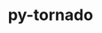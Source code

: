 ---
title: "py-tornado"
layout: cache
categories: [package, develop]
meta: {"compilers": ["gcc@11.1.0", "gcc@11.4.0", "gcc@9.4.0", "intel-oneapi-compilers@2025.1.0"], "num_specs": 48, "num_specs_by_stack": {"data-vis-sdk": 7, "e4s": 12, "e4s-neoverse-v2": 14, "e4s-neoverse_v1": 4, "e4s-oneapi": 8, "e4s-power": 3, "root": 48}, "oss": ["ubuntu20.04", "ubuntu22.04"], "platforms": ["linux"], "stacks": ["data-vis-sdk", "e4s", "e4s-neoverse-v2", "e4s-neoverse_v1", "e4s-oneapi", "e4s-power", "root"], "targets": ["neoverse_v1", "neoverse_v2", "ppc64le", "x86_64_v3"], "versions": ["5.1.1", "6.3.3"]}
spec_details: [{"compiler": "gcc@11.4.0", "hash": "54lyb74dovp54axhcikd42i2pgmllai7", "os": "ubuntu22.04", "platform": "linux", "size": "-", "stacks": ["e4s-neoverse-v2", "root"], "target": "neoverse_v2", "variants": ["build_system=python_pip"], "versions": ["6.3.3"]}, {"compiler": "intel-oneapi-compilers@2025.1.0", "hash": "5fvtv6eickyxq3mrigaegpk7xvtbuifw", "os": "ubuntu22.04", "platform": "linux", "size": "-", "stacks": ["e4s-oneapi", "root"], "target": "x86_64_v3", "variants": ["build_system=python_pip"], "versions": ["5.1.1"]}, {"compiler": "gcc@11.4.0", "hash": "5mwa6sx2nhoicfz2klvvf3w3b3vqmj6t", "os": "ubuntu22.04", "platform": "linux", "size": "-", "stacks": ["e4s-neoverse-v2", "root"], "target": "neoverse_v2", "variants": ["build_system=python_pip"], "versions": ["5.1.1"]}, {"compiler": "gcc@11.1.0", "hash": "5nmfc2hnsx4qzdkn7j6omuf7esksraqy", "os": "ubuntu20.04", "platform": "linux", "size": "-", "stacks": ["data-vis-sdk", "root"], "target": "x86_64_v3", "variants": ["build_system=python_pip"], "versions": ["6.3.3"]}, {"compiler": "gcc@11.4.0", "hash": "5yl4ry6ksmfno23wywxfsro2keon6o5n", "os": "ubuntu22.04", "platform": "linux", "size": "-", "stacks": ["e4s-neoverse_v1", "root"], "target": "neoverse_v1", "variants": ["build_system=python_pip"], "versions": ["5.1.1"]}, {"compiler": "gcc@11.4.0", "hash": "6ypfyj7up6npmt72bmemlcmis7mzgjss", "os": "ubuntu22.04", "platform": "linux", "size": "-", "stacks": ["e4s", "root"], "target": "x86_64_v3", "variants": ["build_system=python_pip"], "versions": ["5.1.1"]}, {"compiler": "gcc@11.1.0", "hash": "acgkhkkdsocni47q7agtxvordrlk3it5", "os": "ubuntu20.04", "platform": "linux", "size": "-", "stacks": ["data-vis-sdk", "root"], "target": "x86_64_v3", "variants": ["build_system=python_pip"], "versions": ["6.3.3"]}, {"compiler": "gcc@11.4.0", "hash": "amkvygqbecceug5dgyq2wfyqrqicsxjw", "os": "ubuntu22.04", "platform": "linux", "size": "-", "stacks": ["e4s", "root"], "target": "x86_64_v3", "variants": ["build_system=python_pip"], "versions": ["5.1.1"]}, {"compiler": "gcc@11.1.0", "hash": "aqjj7alfxtdgfymefzzpdjt26mthp3db", "os": "ubuntu20.04", "platform": "linux", "size": "-", "stacks": ["data-vis-sdk", "root"], "target": "x86_64_v3", "variants": ["build_system=python_pip"], "versions": ["6.3.3"]}, {"compiler": "gcc@9.4.0", "hash": "bqsrfyknxuxsmlpzfoijn3akgea6mg7c", "os": "ubuntu20.04", "platform": "linux", "size": "-", "stacks": ["e4s-power", "root"], "target": "ppc64le", "variants": ["build_system=python_pip"], "versions": ["6.3.3"]}, {"compiler": "gcc@11.4.0", "hash": "cocigp4qgg7oqjvpj4bwx4aj7jfhnjfu", "os": "ubuntu22.04", "platform": "linux", "size": "-", "stacks": ["e4s", "root"], "target": "x86_64_v3", "variants": ["build_system=python_pip"], "versions": ["6.3.3"]}, {"compiler": "gcc@11.4.0", "hash": "dinv57m3xbrndljsjguml7rpcgtrhyqc", "os": "ubuntu22.04", "platform": "linux", "size": "-", "stacks": ["e4s", "root"], "target": "x86_64_v3", "variants": ["build_system=python_pip"], "versions": ["6.3.3"]}, {"compiler": "gcc@11.4.0", "hash": "dx26auivwv5vfike4zp27a73ydxhqqxn", "os": "ubuntu22.04", "platform": "linux", "size": "-", "stacks": ["e4s-neoverse-v2", "root"], "target": "neoverse_v2", "variants": ["build_system=python_pip"], "versions": ["6.3.3"]}, {"compiler": "gcc@11.4.0", "hash": "esi2ixbxhj634uifaxy4dxtqo4f7zn4s", "os": "ubuntu22.04", "platform": "linux", "size": "-", "stacks": ["e4s-neoverse-v2", "root"], "target": "neoverse_v2", "variants": ["build_system=python_pip"], "versions": ["6.3.3"]}, {"compiler": "gcc@11.4.0", "hash": "gwbzgfjlexe3hjlw7k4fc5dcmzeau2hs", "os": "ubuntu22.04", "platform": "linux", "size": "-", "stacks": ["e4s-neoverse_v1", "root"], "target": "neoverse_v1", "variants": ["build_system=python_pip"], "versions": ["5.1.1"]}, {"compiler": "gcc@11.4.0", "hash": "hfaewcfop75bc4bduqo5qe37j4zpto3e", "os": "ubuntu22.04", "platform": "linux", "size": "-", "stacks": ["e4s-neoverse_v1", "root"], "target": "neoverse_v1", "variants": ["build_system=python_pip"], "versions": ["6.3.3"]}, {"compiler": "gcc@11.1.0", "hash": "hkqbsyycikiod3w4jo2gnte5t53enghu", "os": "ubuntu20.04", "platform": "linux", "size": "-", "stacks": ["data-vis-sdk", "root"], "target": "x86_64_v3", "variants": ["build_system=python_pip"], "versions": ["6.3.3"]}, {"compiler": "gcc@11.4.0", "hash": "j4uojztqj47kp7gdxj4y6nlhvuw5nkom", "os": "ubuntu22.04", "platform": "linux", "size": "-", "stacks": ["e4s-neoverse-v2", "root"], "target": "neoverse_v2", "variants": ["build_system=python_pip"], "versions": ["5.1.1"]}, {"compiler": "intel-oneapi-compilers@2025.1.0", "hash": "jajgaxz76tmk3d2neqb6nuwvqq77bm6i", "os": "ubuntu22.04", "platform": "linux", "size": "-", "stacks": ["e4s-oneapi", "root"], "target": "x86_64_v3", "variants": ["build_system=python_pip"], "versions": ["5.1.1"]}, {"compiler": "gcc@11.1.0", "hash": "jdmsa5kekjaocwr3tarj4r7qmslbtdoc", "os": "ubuntu20.04", "platform": "linux", "size": "-", "stacks": ["data-vis-sdk", "root"], "target": "x86_64_v3", "variants": ["build_system=python_pip"], "versions": ["6.3.3"]}, {"compiler": "gcc@11.4.0", "hash": "k2es3imll53q5t3l6ufauwegvzsb6ihh", "os": "ubuntu22.04", "platform": "linux", "size": "-", "stacks": ["e4s", "root"], "target": "x86_64_v3", "variants": ["build_system=python_pip"], "versions": ["6.3.3"]}, {"compiler": "gcc@11.4.0", "hash": "k52itnbkie7jinvuiy5zafjcaxv3v2zi", "os": "ubuntu22.04", "platform": "linux", "size": "-", "stacks": ["e4s-neoverse-v2", "root"], "target": "neoverse_v2", "variants": ["build_system=python_pip"], "versions": ["5.1.1"]}, {"compiler": "gcc@11.1.0", "hash": "kirkfyg262p4a5jjhd7vyqsszvky7fy5", "os": "ubuntu20.04", "platform": "linux", "size": "-", "stacks": ["data-vis-sdk", "root"], "target": "x86_64_v3", "variants": ["build_system=python_pip"], "versions": ["6.3.3"]}, {"compiler": "gcc@11.4.0", "hash": "ku2zim4i4x3dgbf5j4qlsfey3qveco2z", "os": "ubuntu22.04", "platform": "linux", "size": "-", "stacks": ["e4s", "root"], "target": "x86_64_v3", "variants": ["build_system=python_pip"], "versions": ["5.1.1"]}, {"compiler": "gcc@11.4.0", "hash": "njg2tkhyowa6wl2767xoiixc4iu7bwby", "os": "ubuntu22.04", "platform": "linux", "size": "-", "stacks": ["e4s", "root"], "target": "x86_64_v3", "variants": ["build_system=python_pip"], "versions": ["6.3.3"]}, {"compiler": "gcc@11.4.0", "hash": "nsshhzwzox26qr2zwycjg2zmoijdimcv", "os": "ubuntu22.04", "platform": "linux", "size": "-", "stacks": ["e4s-neoverse_v1", "root"], "target": "neoverse_v1", "variants": ["build_system=python_pip"], "versions": ["6.3.3"]}, {"compiler": "gcc@11.4.0", "hash": "nzrrejfnesrbtk3roapzz3i7brmt55px", "os": "ubuntu22.04", "platform": "linux", "size": "-", "stacks": ["e4s", "root"], "target": "x86_64_v3", "variants": ["build_system=python_pip"], "versions": ["6.3.3"]}, {"compiler": "intel-oneapi-compilers@2025.1.0", "hash": "psz7e44q7jmt6b4tkhjqdzssiohh6m7k", "os": "ubuntu22.04", "platform": "linux", "size": "-", "stacks": ["e4s-oneapi", "root"], "target": "x86_64_v3", "variants": ["build_system=python_pip"], "versions": ["5.1.1"]}, {"compiler": "gcc@11.4.0", "hash": "qs6yns7hloun7g5tuvrirerpbopbop7t", "os": "ubuntu22.04", "platform": "linux", "size": "-", "stacks": ["e4s-neoverse-v2", "root"], "target": "neoverse_v2", "variants": ["build_system=python_pip"], "versions": ["5.1.1"]}, {"compiler": "intel-oneapi-compilers@2025.1.0", "hash": "r5mjbcqah4c4v2bjli6qddoezbxkmeun", "os": "ubuntu22.04", "platform": "linux", "size": "-", "stacks": ["e4s-oneapi", "root"], "target": "x86_64_v3", "variants": ["build_system=python_pip"], "versions": ["5.1.1"]}, {"compiler": "gcc@11.4.0", "hash": "rdampctejjggn3e3zm2kdvwfokeves4v", "os": "ubuntu22.04", "platform": "linux", "size": "-", "stacks": ["e4s", "root"], "target": "x86_64_v3", "variants": ["build_system=python_pip"], "versions": ["6.3.3"]}, {"compiler": "gcc@11.4.0", "hash": "sbw5czg3tyj3j4qyrmvxmuosryuxda54", "os": "ubuntu22.04", "platform": "linux", "size": "-", "stacks": ["e4s", "root"], "target": "x86_64_v3", "variants": ["build_system=python_pip"], "versions": ["5.1.1"]}, {"compiler": "intel-oneapi-compilers@2025.1.0", "hash": "ss5574ki63axrbrw56jzzde6vlvkh7in", "os": "ubuntu22.04", "platform": "linux", "size": "-", "stacks": ["e4s-oneapi", "root"], "target": "x86_64_v3", "variants": ["build_system=python_pip"], "versions": ["5.1.1"]}, {"compiler": "gcc@11.4.0", "hash": "uaj4vb7hspt4mc5fe7e6ozstwzxjfjg4", "os": "ubuntu22.04", "platform": "linux", "size": "-", "stacks": ["e4s-neoverse-v2", "root"], "target": "neoverse_v2", "variants": ["build_system=python_pip"], "versions": ["6.3.3"]}, {"compiler": "gcc@11.4.0", "hash": "ufyl2d4phr2e4fgk6xdymytnq2o2kohf", "os": "ubuntu22.04", "platform": "linux", "size": "-", "stacks": ["e4s-neoverse-v2", "root"], "target": "neoverse_v2", "variants": ["build_system=python_pip"], "versions": ["5.1.1"]}, {"compiler": "intel-oneapi-compilers@2025.1.0", "hash": "uual2grdjtqgfq3flkd7fzvclcny7z46", "os": "ubuntu22.04", "platform": "linux", "size": "-", "stacks": ["e4s-oneapi", "root"], "target": "x86_64_v3", "variants": ["build_system=python_pip"], "versions": ["5.1.1"]}, {"compiler": "gcc@11.4.0", "hash": "vk3qrg4birg5j57rnms2f7m7ununwvza", "os": "ubuntu22.04", "platform": "linux", "size": "-", "stacks": ["e4s-neoverse-v2", "root"], "target": "neoverse_v2", "variants": ["build_system=python_pip"], "versions": ["5.1.1"]}, {"compiler": "gcc@9.4.0", "hash": "vpp5pnuz4gtumyii3oke4zve5okptsdg", "os": "ubuntu20.04", "platform": "linux", "size": "-", "stacks": ["e4s-power", "root"], "target": "ppc64le", "variants": ["build_system=python_pip"], "versions": ["6.3.3"]}, {"compiler": "intel-oneapi-compilers@2025.1.0", "hash": "vwmhzsmpvvj6cjowgg5edi2kobfnimyd", "os": "ubuntu22.04", "platform": "linux", "size": "-", "stacks": ["e4s-oneapi", "root"], "target": "x86_64_v3", "variants": ["build_system=python_pip"], "versions": ["5.1.1"]}, {"compiler": "gcc@11.1.0", "hash": "w3vqbp7vt7cuzriqj4435ju6igylvwa3", "os": "ubuntu20.04", "platform": "linux", "size": "-", "stacks": ["data-vis-sdk", "root"], "target": "x86_64_v3", "variants": ["build_system=python_pip"], "versions": ["6.3.3"]}, {"compiler": "gcc@11.4.0", "hash": "wf7zuhoif6oc3gndbdzczpry267rs7qh", "os": "ubuntu22.04", "platform": "linux", "size": "-", "stacks": ["e4s-neoverse-v2", "root"], "target": "neoverse_v2", "variants": ["build_system=python_pip"], "versions": ["5.1.1"]}, {"compiler": "gcc@11.4.0", "hash": "xyzskj4i4xyinosotkagqjc32fycq2vz", "os": "ubuntu22.04", "platform": "linux", "size": "-", "stacks": ["e4s-neoverse-v2", "root"], "target": "neoverse_v2", "variants": ["build_system=python_pip"], "versions": ["6.3.3"]}, {"compiler": "gcc@9.4.0", "hash": "yiejowneb7zljk4joph2zhvgatqf32v4", "os": "ubuntu20.04", "platform": "linux", "size": "-", "stacks": ["e4s-power", "root"], "target": "ppc64le", "variants": ["build_system=python_pip"], "versions": ["5.1.1"]}, {"compiler": "gcc@11.4.0", "hash": "yjcuhtognebybsjgjk3fhrhb3ee7duoj", "os": "ubuntu22.04", "platform": "linux", "size": "-", "stacks": ["e4s", "root"], "target": "x86_64_v3", "variants": ["build_system=python_pip"], "versions": ["5.1.1"]}, {"compiler": "gcc@11.4.0", "hash": "yqhg5uogvgy2vb4ggpxilrswxrdwz2li", "os": "ubuntu22.04", "platform": "linux", "size": "-", "stacks": ["e4s", "root"], "target": "x86_64_v3", "variants": ["build_system=python_pip"], "versions": ["5.1.1"]}, {"compiler": "intel-oneapi-compilers@2025.1.0", "hash": "yy55qxudiitojwfd4je2iefq3jicpnyn", "os": "ubuntu22.04", "platform": "linux", "size": "-", "stacks": ["e4s-oneapi", "root"], "target": "x86_64_v3", "variants": ["build_system=python_pip"], "versions": ["5.1.1"]}, {"compiler": "gcc@11.4.0", "hash": "zamwuymsarif4f3vfbjvs7on3l4p67ei", "os": "ubuntu22.04", "platform": "linux", "size": "-", "stacks": ["e4s-neoverse-v2", "root"], "target": "neoverse_v2", "variants": ["build_system=python_pip"], "versions": ["6.3.3"]}, {"compiler": "gcc@11.4.0", "hash": "zvdict3hd5aluunfruuwaesbzc6hbxhc", "os": "ubuntu22.04", "platform": "linux", "size": "-", "stacks": ["e4s-neoverse-v2", "root"], "target": "neoverse_v2", "variants": ["build_system=python_pip"], "versions": ["6.3.3"]}]
---